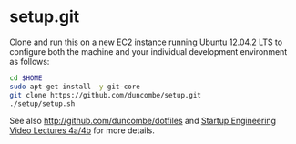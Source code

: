 setup.git
=========
Clone and run this on a new EC2 instance running Ubuntu 12.04.2 LTS to
configure both the machine and your individual development environment as
follows:

```sh
cd $HOME
sudo apt-get install -y git-core
git clone https://github.com/duncombe/setup.git
./setup/setup.sh   
```

See also http://github.com/duncombe/dotfiles and
[Startup Engineering Video Lectures 4a/4b](https://class.coursera.org/startup-001/lecture/index)
for more details.






